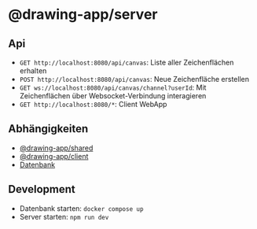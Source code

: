 # @drawing-app/server

## Api

- `GET http://localhost:8080/api/canvas`: Liste aller Zeichenflächen erhalten
- `POST http://localhost:8080/api/canvas`: Neue Zeichenfläche erstellen
- `GET ws://localhost:8080/api/canvas/channel?userId`: Mit Zeichenflächen über Websocket-Verbindung interagieren
- `GET http://localhost:8080/*`: Client WebApp

## Abhängigkeiten

- [@drawing-app/shared](../shared/README.md)
- [@drawing-app/client](../client/README.md)
- [Datenbank](./docker/docker-compose.yml)

## Development

- Datenbank starten: `docker compose up`
- Server starten: `npm run dev`
